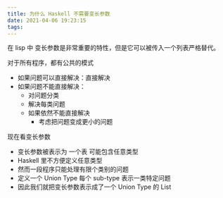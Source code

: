 ```yaml
---
title: 为什么 Haskell 不需要变长参数
date: 2021-04-06 19:23:15
tags:
---
```


在 lisp 中 变长参数是非常重要的特性，但是它可以被传入一个列表严格替代。

对于所有程序，都有公共的模式

- 如果问题可以直接解决：直接解决
- 如果问题不能直接解决：
  - 对问题分类
  - 解决每类问题
  - 如果依然不能直接解决
    - 考虑把问题变成更小的问题

现在看变长参数

- 变长参数被表示为 一个表 可能包含任意类型
- Haskell 里不方便定义任意类型
- 然而一段程序只能处理有限个类别的问题
- 定义一个 Union Type 每个 sub-type 表示一类特定问题
- 因此我们就把变长参数表示成了一个 Union Type 的 List

